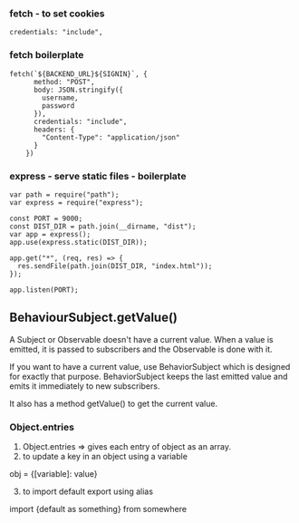 ### fetch - to set cookies

`credentials: "include",`

### fetch boilerplate

```
fetch(`${BACKEND_URL}${SIGNIN}`, {
      method: "POST",
      body: JSON.stringify({
        username,
        password
      }),
      credentials: "include",
      headers: {
        "Content-Type": "application/json"
      }
    })
```

### express - serve static files - boilerplate

```
var path = require("path");
var express = require("express");

const PORT = 9000;
const DIST_DIR = path.join(__dirname, "dist");
var app = express();
app.use(express.static(DIST_DIR));

app.get("*", (req, res) => {
  res.sendFile(path.join(DIST_DIR, "index.html"));
});

app.listen(PORT);
```

## BehaviourSubject.getValue()

A Subject or Observable doesn't have a current value. When a value is emitted, it is passed to subscribers and the Observable is done with it.

If you want to have a current value, use BehaviorSubject which is designed for exactly that purpose. BehaviorSubject keeps the last emitted value and emits it immediately to new subscribers.

It also has a method getValue() to get the current value.

### Object.entries

1. Object.entries => gives each entry of object as an array.
2. to update a key in an object using a variable

obj = {[variable]: value}

3. to import default export using alias

import {default as something} from somewhere
